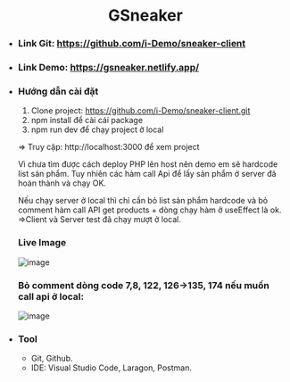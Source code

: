   <h1 align="center"><b>GSneaker</b></h1>

  - ### Link Git: https://github.com/i-Demo/sneaker-client
  - ### Link Demo: https://gsneaker.netlify.app/
  
  - ### Hướng dẫn cài đặt
    1. Clone project: https://github.com/i-Demo/sneaker-client.git
    2. npm install để cài cái package
    3. npm run dev để chạy project ở local

    => Truy cập: http://localhost:3000 để xem project

    Vì chưa tìm được cách deploy PHP lên host nên demo em sẽ hardcode list sản phẩm. Tuy nhiên các hàm call Api để lấy sản phẩm ở server 
    đã hoàn thành và chạy OK.

    Nếu chạy server ở local thì chỉ cần bỏ list sản phẩm hardcode và bỏ comment hàm call API get products + dòng chạy hàm ở useEffect là ok.
    =>Client và Server test đã chạy mượt ở local.

    ### Live Image
    ![image](https://user-images.githubusercontent.com/114913776/253464110-cd0d7625-ebed-4606-bae4-38859ec5ce19.png)


    ### Bỏ comment dòng code 7,8, 122, 126->135, 174 nếu muốn call api ở local:
    ![image](https://user-images.githubusercontent.com/114913776/253463107-94f228c4-8de7-4548-8edc-497a5d1055ea.png)
  - ### Tool
    - Git, Github.
    - IDE: Visual Studio Code, Laragon, Postman.
